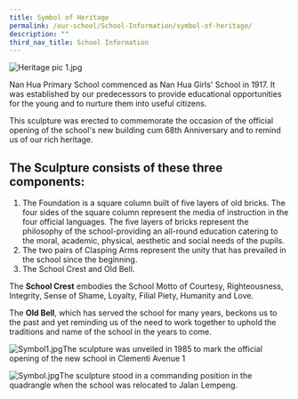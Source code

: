 ```yaml
---
title: Symbol of Heritage
permalink: /our-school/School-Information/symbol-of-heritage/
description: ""
third_nav_title: School Information
---
```

![Heritage pic 1.jpg](https://nanhuapri.moe.edu.sg/qql/slot/u732/2020/Our%20School/School%20Information/Symbol%20of%20Heritage/Heritage%20pic%201.jpg)

Nan Hua Primary School commenced as Nan Hua Girls' School in 1917. It was established by our predecessors to provide educational opportunities for the young and to nurture them into useful citizens.

  

This sculpture was erected to commemorate the occasion of the official opening of the school's new building cum 68th Anniversary and to remind us of our rich heritage.

The Sculpture consists of these three components:
-------------------------------------------------

1.  The Foundation is a square column built of five layers of old bricks. The four sides of the square column represent the media of instruction in the four official languages. The five layers of bricks represent the philosophy of the school-providing an all-round education catering to the moral, academic, physical, aesthetic and social needs of the pupils.
2.  The two pairs of Clasping Arms represent the unity that has prevailed in the school since the beginning.
3.  The School Crest and Old Bell.

  
The **School Crest** embodies the School Motto of Courtesy, Righteousness, Integrity, Sense of Shame, Loyalty, Filial Piety, Humanity and Love.  
  
The **Old Bell**, which has served the school for many years, beckons us to the past and yet reminding us of the need to work together to uphold the traditions and name of the school in the years to come.  
  

![Symbol1.jpg](https://nanhuapri.moe.edu.sg/qql/slot/u732/2020/Our%20School/School%20Information/Symbol%20of%20Heritage/Symbol1.jpg)The sculpture was unveiled in 1985 to mark the official opening of the new school in Clementi Avenue 1

![Symbol.jpg](https://nanhuapri.moe.edu.sg/qql/slot/u732/2020/Our%20School/School%20Information/Symbol%20of%20Heritage/Symbol.jpg)The sculpture stood in a commanding position in the quadrangle when the school was relocated to Jalan Lempeng.
